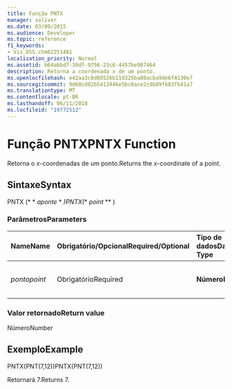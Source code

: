 ```yaml
---
title: Função PNTX
manager: soliver
ms.date: 03/09/2015
ms.audience: Developer
ms.topic: reference
f1_keywords:
- Vis_DSS.chm82251481
localization_priority: Normal
ms.assetid: b64abbd7-38df-9756-23c6-4457be987464
description: Retorna a coordenada x de um ponto.
ms.openlocfilehash: e42aa3c8d80526b11d325ba80acba9de6f4130e7
ms.sourcegitcommit: 9d60cd82b5413446e5bc8ace2cd689f683fb41a7
ms.translationtype: MT
ms.contentlocale: pt-BR
ms.lasthandoff: 06/11/2018
ms.locfileid: "19772512"
---
```

# <a name="pntx-function"></a><span data-ttu-id="ad8f5-103">Função PNTX</span><span class="sxs-lookup"><span data-stu-id="ad8f5-103">PNTX Function</span></span>

<span data-ttu-id="ad8f5-104">Retorna o _x_-coordenadas de um ponto.</span><span class="sxs-lookup"><span data-stu-id="ad8f5-104">Returns the  _x_-coordinate of a point.</span></span>
  
## <a name="syntax"></a><span data-ttu-id="ad8f5-105">Sintaxe</span><span class="sxs-lookup"><span data-stu-id="ad8f5-105">Syntax</span></span>

<span data-ttu-id="ad8f5-106">PNTX (* * *aponte* * *)</span><span class="sxs-lookup"><span data-stu-id="ad8f5-106">PNTX(** *point* ** )</span></span> 
  
### <a name="parameters"></a><span data-ttu-id="ad8f5-107">Parâmetros</span><span class="sxs-lookup"><span data-stu-id="ad8f5-107">Parameters</span></span>

|<span data-ttu-id="ad8f5-108">**Name**</span><span class="sxs-lookup"><span data-stu-id="ad8f5-108">**Name**</span></span>|<span data-ttu-id="ad8f5-109">**Obrigatório/Opcional**</span><span class="sxs-lookup"><span data-stu-id="ad8f5-109">**Required/Optional**</span></span>|<span data-ttu-id="ad8f5-110">**Tipo de dados**</span><span class="sxs-lookup"><span data-stu-id="ad8f5-110">**Data Type**</span></span>|<span data-ttu-id="ad8f5-111">**Descrição**</span><span class="sxs-lookup"><span data-stu-id="ad8f5-111">**Description**</span></span>|
|:-----|:-----|:-----|:-----|
| <span data-ttu-id="ad8f5-112">_ponto_</span><span class="sxs-lookup"><span data-stu-id="ad8f5-112">_point_</span></span> <br/> |<span data-ttu-id="ad8f5-113">Obrigatório</span><span class="sxs-lookup"><span data-stu-id="ad8f5-113">Required</span></span>  <br/> |<span data-ttu-id="ad8f5-114">**Número**</span><span class="sxs-lookup"><span data-stu-id="ad8f5-114">**Number**</span></span> <br/> |<span data-ttu-id="ad8f5-115">_X_-coordenadas do ponto.</span><span class="sxs-lookup"><span data-stu-id="ad8f5-115">The  _x_-coordinate of the point.</span></span>  <br/> |
   
### <a name="return-value"></a><span data-ttu-id="ad8f5-116">Valor retornado</span><span class="sxs-lookup"><span data-stu-id="ad8f5-116">Return value</span></span>

<span data-ttu-id="ad8f5-117">Número</span><span class="sxs-lookup"><span data-stu-id="ad8f5-117">Number</span></span>
  
## <a name="example"></a><span data-ttu-id="ad8f5-118">Exemplo</span><span class="sxs-lookup"><span data-stu-id="ad8f5-118">Example</span></span>

<span data-ttu-id="ad8f5-119">PNTX(PNT(7,12))</span><span class="sxs-lookup"><span data-stu-id="ad8f5-119">PNTX(PNT(7,12))</span></span> 
  
<span data-ttu-id="ad8f5-120">Retornará 7.</span><span class="sxs-lookup"><span data-stu-id="ad8f5-120">Returns 7.</span></span> 
  


